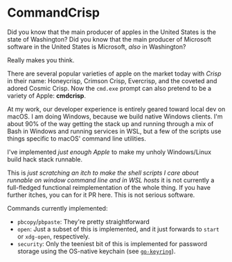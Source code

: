 # CommandCrisp

Did you know that the main producer of apples in the United States is the state of Washington? Did you know that the main producer of Microsoft software in the United States is Microsoft, _also_ in Washington?

Really makes you think.

There are several popular varieties of apple on the market today with _Crisp_ in their name: Honeycrisp, Crimson Crisp, Evercrisp, and the coveted and adored Cosmic Crisp. Now the `cmd.exe` prompt can also pretend to be a variety of Apple: **cmdcrisp**.

At my work, our developer experience is entirely geared toward local dev on macOS. I am doing Windows, because we build native Windows clients. I'm about 90% of the way getting the stack up and running through a mix of Bash in Windows and running services in WSL, but a few of the scripts use things specific to macOS' command line utilities.

I've implemented _just enough Apple_ to make my unholy Windows/Linux build hack stack runnable.

This is _just scratching an itch to make the shell scripts I care about runnable on window command line and in WSL hosts_ it is not currently a full-fledged functional reimplementation of the whole thing. If you have further itches, you can for it PR here. This is not serious software.

Commands currently implemented:

- `pbcopy`/`pbpaste`: They're pretty straightforward
- `open`: Just a subset of this is implemented, and it just forwards to `start` or `xdg-open`, respectively.
- `security`: Only the teeniest bit of this is implemented for password storage using the OS-native keychain (see [`go-keyring`](https://github.com/zalando/go-keyring)).
